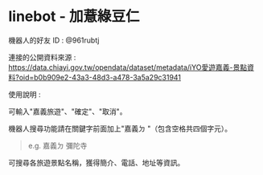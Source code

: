 # linebot - 加薏綠豆仁

機器⼈的好友 ID : @961rubtj

連接的公開資料來源 : https://data.chiayi.gov.tw/opendata/dataset/metadata/iYO愛遊嘉義-景點資料?oid=b0b909e2-43a3-48d3-a478-3a5a29c31941

使⽤說明 : 

可輸入"嘉義旅遊"、"確定"、"取消"。

機器人搜尋功能請在關鍵字前面加上"嘉義ㄉ "（包含空格共四個字元）。

> e.g. 嘉義ㄉ 彌陀寺

可搜尋各旅遊景點名稱，獲得簡介、電話、地址等資訊。
